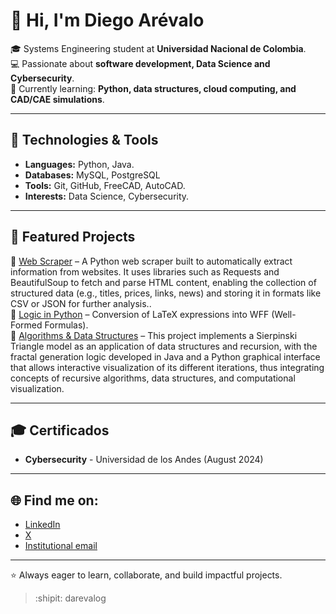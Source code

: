 # 👋 Hi, I'm Diego Arévalo  

🎓 Systems Engineering student at **Universidad Nacional de Colombia**.  
💻 Passionate about **software development, Data Science and Cybersecurity**.  
🌱 Currently learning: **Python, data structures, cloud computing, and CAD/CAE simulations**.  

---

## 🚀 Technologies & Tools
- **Languages:** Python, Java. 
- **Databases:** MySQL, PostgreSQL  
- **Tools:** Git, GitHub, FreeCAD, AutoCAD.  
- **Interests:** Data Science, Cybersecurity.  

---

## 📂 Featured Projects
🔹 [Web Scraper](https://github.com/darevalog/Proyecto_Final_POO_Diego_Arevalo.git) – A Python web scraper built to automatically extract information from websites. It uses libraries such as Requests and BeautifulSoup to fetch and parse HTML content, enabling the collection of structured data (e.g., titles, prices, links, news) and storing it in formats like CSV or JSON for further analysis..  
🔹 [Logic in Python](https://github.com/darevalog/Proyecto-MD1.git) – Conversion of LaTeX expressions into WFF (Well-Formed Formulas).  
🔹 [Algorithms & Data Structures](https://github.com/SaacUnal/Sierpinski-Triangle.git) – This project implements a Sierpinski Triangle model as an application of data structures and recursion, with the fractal generation logic developed in Java and a Python graphical interface that allows interactive visualization of its different iterations, thus integrating concepts of recursive algorithms, data structures, and computational visualization.

---

## 🎓 Certificados
- **Cybersecurity** - Universidad de los Andes (August 2024)

---

## 🌐 Find me on:
- [LinkedIn](www.linkedin.com/in/diego-arévalo-1391752ba)  
- [X](https://x.com/daag1309)
- [Institutional email](darevalo@unal.edu.co)

---
⭐ Always eager to learn, collaborate, and build impactful projects.

> :shipit: darevalog
